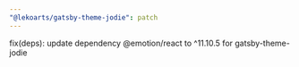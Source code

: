 ```yaml
---
"@lekoarts/gatsby-theme-jodie": patch
---
```


fix(deps): update dependency @emotion/react to ^11.10.5 for gatsby-theme-jodie
